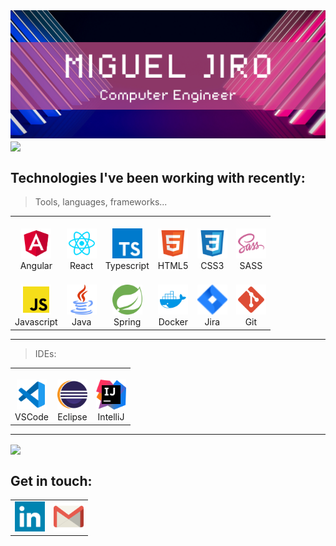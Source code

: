 <img src="./images/intro.png">

<img align="center" src="https://media1.giphy.com/media/iDbDicWr95THaVsuIF/giphy.gif" width="128px">

## Technologies I've been working with recently:

> Tools, languages, frameworks...

<table align="center" cellpadding="0" cellspacing="0" width="100%">
    <tr>
        <td align="center"><br /><img src="./images/angular.svg" width="48px"/><br />Angular</td>
        <td align="center"><br /><img src="./images/react.svg" width="48px"/><br />React</td>
        <td align="center"><br /><img src="./images/typescript.svg" width="48px"/><br />Typescript</td>
        <td align="center"><br /><img src="./images/html5.svg" width="48px"/><br />HTML5</td>
        <td align="center"><br /><img src="./images/css3.svg" width="48px"/><br />CSS3</td>
        <td align="center"><br /><img src="./images/sass.svg" width="48px"/><br />SASS</td>
     </tr>
    <tr>
        <td align="center"><br /><img src="./images/js.svg" width="48px"/><br />Javascript</td>
        <td align="center"><br /><img src="./images/java.svg" width="48px"/><br />Java</td>
        <td align="center"><br /><img src="./images/spring.svg" width="48px"/><br />Spring</td>
        <td align="center"><br /><img src="./images/docker.svg" width="48px"/><br />Docker</td>
        <td align="center"><br /><img src="./images/jira.svg" width="48px"/><br />Jira</td>
        <td align="center"><br /><img src="./images/git.svg" width="48px"/><br />Git</td>
    </tr>
</table>

---
  > IDEs:

<table align="center" cellpadding="0" cellspacing="0" width="100%">
    <tr>
        <td align="center"><br /><img src="./images/vscode.svg" width="48px"/><br />VSCode</td>
        <td align="center"><br /><img src="./images/eclipseide.svg" width="48px"/><br />Eclipse</td>
        <td align="center"><br /><img src="./images/intellijidea.svg" width="48px"/><br />IntelliJ</td>
     </tr>
</table>

---

<img align="center" src="https://media1.giphy.com/media/hqU2KkjW5bE2v2Z7Q2/giphy.gif" width="256px">

## Get in touch:

<table align="center" cellpadding="0" cellspacing="0" width="100%">
  <tr>
    <td align="center">
        <a href="https://www.linkedin.com/in/miguel-jiroz/" target="blank">
            <img src="./images/linkedin.svg" width="48px" />
        </a> 
    </td>
    <td align="center">
        <a href="mailto:migueljiroz@gmail.com" target="blank">
            <img src="./images/gmail.svg" width="48px" />
        </a> 
    </td>
  </tr>
</table>
    